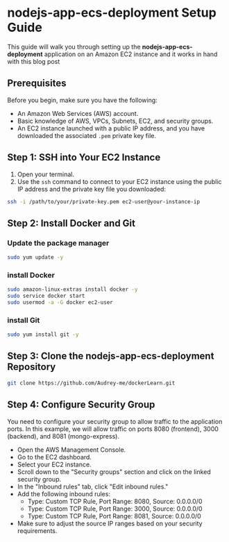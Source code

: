 # nodejs-app-ecs-deployment Setup Guide

This guide will walk you through setting up the **nodejs-app-ecs-deployment** application on an Amazon EC2 instance and it works in hand with this blog post 

## Prerequisites

Before you begin, make sure you have the following:

- An Amazon Web Services (AWS) account.
- Basic knowledge of AWS, VPCs, Subnets, EC2, and security groups.
- An EC2 instance launched with a public IP address, and you have downloaded the associated `.pem` private key file.

## Step 1: SSH into Your EC2 Instance

1. Open your terminal.
2. Use the `ssh` command to connect to your EC2 instance using the public IP address and the private key file you downloaded:

```bash
ssh -i /path/to/your/private-key.pem ec2-user@your-instance-ip
```
<!-- Replace `/path/to/your/private-key.pem` with the actual path to your private key file and `your-instance-ip` with your EC2 instance's public IP address. -->

## Step 2: Install Docker and Git

### Update the package manager
```bash
sudo yum update -y
```

### install Docker
```bash
sudo amazon-linux-extras install docker -y
sudo service docker start
sudo usermod -a -G docker ec2-user
```

### install Git
```bash
sudo yum install git -y
```

## Step 3: Clone the nodejs-app-ecs-deployment Repository

```bash
git clone https://github.com/Audrey-me/dockerLearn.git
```


## Step 4: Configure Security Group

You need to configure your security group to allow traffic to the application ports. In this example, we will allow traffic on ports 8080 (frontend), 3000 (backend), and 8081 (mongo-express).
- Open the AWS Management Console.
- Go to the EC2 dashboard.
- Select your EC2 instance. 
- Scroll down to the "Security groups" section and click on the linked security group.
- In the "Inbound rules" tab, click "Edit inbound rules."
- Add the following inbound rules:
    - Type: Custom TCP Rule, Port Range: 8080, Source: 0.0.0.0/0
    - Type: Custom TCP Rule, Port Range: 3000, Source: 0.0.0.0/0
    - Type: Custom TCP Rule, Port Range: 8081, Source: 0.0.0.0/0
- Make sure to adjust the source IP ranges based on your security requirements.
